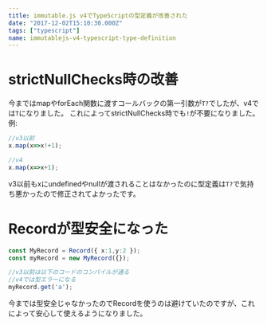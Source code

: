 ```yaml
---
title: immutable.js v4でTypeScriptの型定義が改善された
date: "2017-12-02T15:10:30.000Z"
tags: ["typescript"]
name: immutablejs-v4-typescript-type-definition
---
```

# strictNullChecks時の改善
今まではmapやforEach関数に渡すコールバックの第一引数が`T?`でしたが、v4では`T`になりました。
これによってstrictNullChecks時でも`!`が不要になりました。
例:

```ts
//v3以前
x.map(x=>x!+1);

//v4
x.map(x=>x+1);
```

v3以前もxにundefinedやnullが渡されることはなかったのに型定義は`T?`で気持ち悪かったので修正されてよかったです。

# Recordが型安全になった
```ts
const MyRecord = Record({ x:1,y:2 });
const myRecord = new MyRecord({});

//v3以前は以下のコードのコンパイルが通る
//v4では型エラーになる
myRecord.get('a');
```

今までは型安全じゃなかったのでRecordを使うのは避けていたのですが、これによって安心して使えるようになりました。
